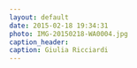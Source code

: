 ```yaml
---
layout: default
date: 2015-02-18 19:34:31
photo: IMG-20150218-WA0004.jpg
caption_header:  
caption: Giulia Ricciardi
---
```

